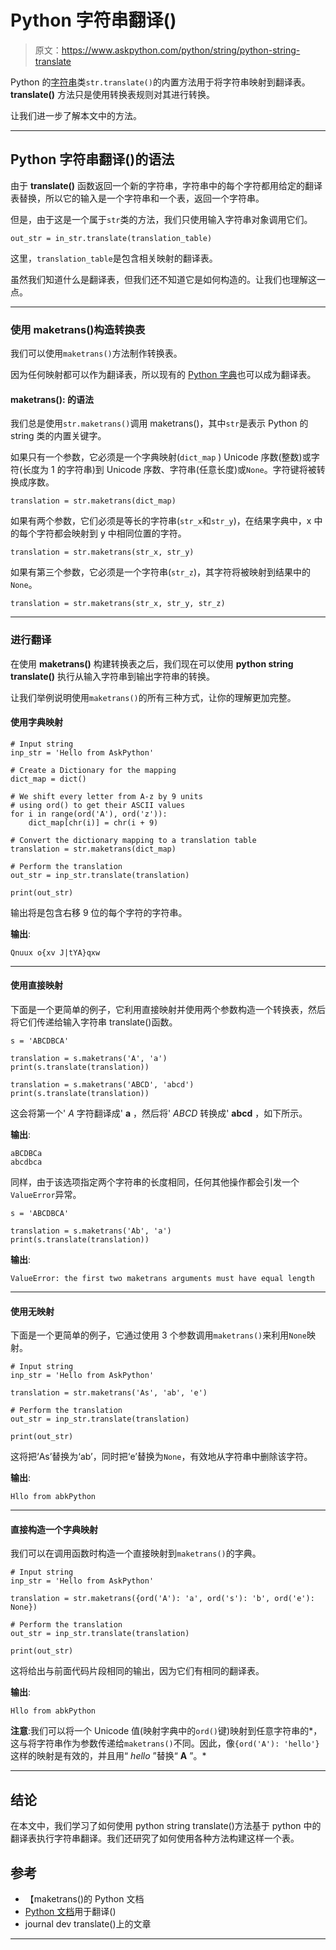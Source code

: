# Python 字符串翻译()

> 原文：<https://www.askpython.com/python/string/python-string-translate>

Python 的[字符串](https://www.askpython.com/python/string)类`str.translate()`的内置方法用于将字符串映射到翻译表。 **translate()** 方法只是使用转换表规则对其进行转换。

让我们进一步了解本文中的方法。

* * *

## Python 字符串翻译()的语法

由于 **translate()** 函数返回一个新的字符串，字符串中的每个字符都用给定的翻译表替换，所以它的输入是一个字符串和一个表，返回一个字符串。

但是，由于这是一个属于`str`类的方法，我们只使用输入字符串对象调用它们。

```
out_str = in_str.translate(translation_table)

```

这里，`translation_table`是包含相关映射的翻译表。

虽然我们知道什么是翻译表，但我们还不知道它是如何构造的。让我们也理解这一点。

* * *

### 使用 maketrans()构造转换表

我们可以使用`maketrans()`方法制作转换表。

因为任何映射都可以作为翻译表，所以现有的 [Python 字典](https://www.askpython.com/python/dictionary/python-dictionary-dict-tutorial)也可以成为翻译表。

#### **maketrans():** 的语法

我们总是使用`str.maketrans()`调用 maketrans()，其中`str`是表示 Python 的 string 类的内置关键字。

如果只有一个参数，它必须是一个字典映射(`dict_map` ) Unicode 序数(整数)或字符(长度为 1 的字符串)到 Unicode 序数、字符串(任意长度)或`None`。字符键将被转换成序数。

```
translation = str.maketrans(dict_map)

```

如果有两个参数，它们必须是等长的字符串(`str_x`和`str_y`)，在结果字典中，x 中的每个字符都会映射到 y 中相同位置的字符。

```
translation = str.maketrans(str_x, str_y)

```

如果有第三个参数，它必须是一个字符串(`str_z`)，其字符将被映射到结果中的`None`。

```
translation = str.maketrans(str_x, str_y, str_z)

```

* * *

### 进行翻译

在使用 **maketrans()** 构建转换表之后，我们现在可以使用 **python string translate()** 执行从输入字符串到输出字符串的转换。

让我们举例说明使用`maketrans()`的所有三种方式，让你的理解更加完整。

#### 使用字典映射

```
# Input string
inp_str = 'Hello from AskPython'

# Create a Dictionary for the mapping
dict_map = dict()

# We shift every letter from A-z by 9 units
# using ord() to get their ASCII values
for i in range(ord('A'), ord('z')):
    dict_map[chr(i)] = chr(i + 9)

# Convert the dictionary mapping to a translation table
translation = str.maketrans(dict_map)

# Perform the translation
out_str = inp_str.translate(translation)

print(out_str)

```

输出将是包含右移 9 位的每个字符的字符串。

**输出**:

```
Qnuux o{xv J|tYA}qxw

```

* * *

#### 使用直接映射

下面是一个更简单的例子，它利用直接映射并使用两个参数构造一个转换表，然后将它们传递给输入字符串 translate()函数。

```
s = 'ABCDBCA'

translation = s.maketrans('A', 'a')
print(s.translate(translation))

translation = s.maketrans('ABCD', 'abcd')
print(s.translate(translation))

```

这会将第一个' *A* 字符翻译成' **a** ，然后将' *ABCD* 转换成' **abcd** ，如下所示。

**输出**:

```
aBCDBCa
abcdbca

```

同样，由于该选项指定两个字符串的长度相同，任何其他操作都会引发一个`ValueError`异常。

```
s = 'ABCDBCA'

translation = s.maketrans('Ab', 'a')
print(s.translate(translation))

```

**输出**:

```
ValueError: the first two maketrans arguments must have equal length

```

* * *

#### 使用无映射

下面是一个更简单的例子，它通过使用 3 个参数调用`maketrans()`来利用`None`映射。

```
# Input string
inp_str = 'Hello from AskPython'

translation = str.maketrans('As', 'ab', 'e')

# Perform the translation
out_str = inp_str.translate(translation)

print(out_str)

```

这将把‘As’替换为‘ab’，同时把‘e’替换为`None`，有效地从字符串中删除该字符。

**输出**:

```
Hllo from abkPython

```

* * *

#### 直接构造一个字典映射

我们可以在调用函数时构造一个直接映射到`maketrans()`的字典。

```
# Input string
inp_str = 'Hello from AskPython'

translation = str.maketrans({ord('A'): 'a', ord('s'): 'b', ord('e'): None})

# Perform the translation
out_str = inp_str.translate(translation)

print(out_str)

```

这将给出与前面代码片段相同的输出，因为它们有相同的翻译表。

**输出**:

```
Hllo from abkPython

```

**注意**:我们可以将一个 Unicode 值(映射字典中的`ord()`键)映射到任意字符串的*，这与将字符串作为参数传递给`maketrans()`不同。因此，像`{ord('A'): 'hello'}`这样的映射是有效的，并且用“ *hello* ”替换“ **A** ”。*

* * *

## 结论

在本文中，我们学习了如何使用 python string translate()方法基于 python 中的翻译表执行字符串翻译。我们还研究了如何使用各种方法构建这样一个表。

## 参考

*   【maketrans()的 Python 文档
*   [Python 文档](https://docs.python.org/3/library/stdtypes.html#str.translate)用于翻译()
*   journal dev translate()上的文章

* * *